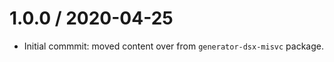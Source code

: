 1.0.0 / 2020-04-25
==================

- Initial commmit: moved content over from `generator-dsx-misvc` package.
